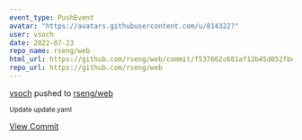 ```yaml
---
event_type: PushEvent
avatar: "https://avatars.githubusercontent.com/u/814322?"
user: vsoch
date: 2022-07-23
repo_name: rseng/web
html_url: https://github.com/rseng/web/commit/f537662c681af13b45d052fbe3d2a2b62985ebbb
repo_url: https://github.com/rseng/web
---
```


<a href='https://github.com/vsoch' target='_blank'>vsoch</a> pushed to <a href='https://github.com/rseng/web' target='_blank'>rseng/web</a>

<small>Update update.yaml</small>

<a href='https://github.com/rseng/web/commit/f537662c681af13b45d052fbe3d2a2b62985ebbb' target='_blank'>View Commit</a>